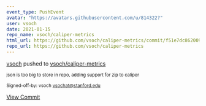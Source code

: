```yaml
---
event_type: PushEvent
avatar: "https://avatars.githubusercontent.com/u/814322?"
user: vsoch
date: 2021-01-15
repo_name: vsoch/caliper-metrics
html_url: https://github.com/vsoch/caliper-metrics/commit/f51e7dc862009537360278aaf7d1bd6921f41f58
repo_url: https://github.com/vsoch/caliper-metrics
---
```


<a href='https://github.com/vsoch' target='_blank'>vsoch</a> pushed to <a href='https://github.com/vsoch/caliper-metrics' target='_blank'>vsoch/caliper-metrics</a>

<small>json is too big to store in repo, adding support for zip to caliper

Signed-off-by: vsoch <vsochat@stanford.edu></small>

<a href='https://github.com/vsoch/caliper-metrics/commit/f51e7dc862009537360278aaf7d1bd6921f41f58' target='_blank'>View Commit</a>